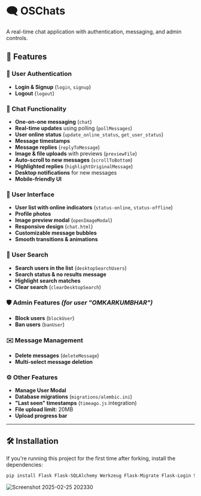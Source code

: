 # 🗨️ OSChats  

A real-time chat application with authentication, messaging, and admin controls.
## 🚀 Features  

### 🔐 User Authentication  
- **Login & Signup** (`login`, `signup`)  
- **Logout** (`logout`)  

### 💬 Chat Functionality  
- **One-on-one messaging** (`chat`)  
- **Real-time updates** using polling (`pollMessages`)  
- **User online status** (`update_online_status`, `get_user_status`)  
- **Message timestamps**  
- **Message replies** (`replyToMessage`)  
- **Image & file uploads** with previews (`previewFile`)  
- **Auto-scroll to new messages** (`scrollToBottom`)  
- **Highlighted replies** (`highlightOriginalMessage`)  
- **Desktop notifications** for new messages  
- **Mobile-friendly UI**  

### 🎨 User Interface  
- **User list with online indicators** (`status-online`, `status-offline`)  
- **Profile photos**  
- **Image preview modal** (`openImageModal`)  
- **Responsive design** (`chat.html`)  
- **Customizable message bubbles**  
- **Smooth transitions & animations**  

### 🔎 User Search  
- **Search users in the list** (`desktopSearchUsers`)  
- **Search status & no results message**  
- **Highlight search matches**  
- **Clear search** (`clearDesktopSearch`)  

### 🛡️ Admin Features *(for user "OMKARKUMBHAR")*  
- **Block users** (`blockUser`)  
- **Ban users** (`banUser`)  

### ✉️ Message Management  
- **Delete messages** (`deleteMessage`)  
- **Multi-select message deletion**  

### ⚙️ Other Features  
- **Manage User Modal**  
- **Database migrations** (`migrations/alembic.ini`)  
- **"Last seen" timestamps** (`timeago.js` integration)  
- **File upload limit:** 20MB  
- **Upload progress bar**  

---

## 🛠 Installation  
If you're running this project for the first time after forking, install the dependencies:  

```bash
pip install Flask Flask-SQLAlchemy Werkzeug Flask-Migrate Flask-Login SQLAlchemy
```

![Screenshot 2025-02-25 202330](https://github.com/user-attachments/assets/d4ee9a5c-cd4b-4d6b-9cea-0120424a4a51)
